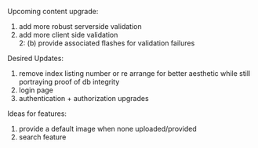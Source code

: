 Upcoming content upgrade:
1. add more robust serverside validation  
2. add more client side validation  
    2: (b) provide associated flashes for validation failures
<!-- 3. enable loading symbol for sleeping servos/fetch calls : implemented -->

Desired Updates:  
1. remove index listing number or re arrange for better aesthetic while still portraying proof of db integrity
2. login page
3. authentication + authorization upgrades

Ideas for features:
1.  provide a default image when none uploaded/provided
2. search feature

